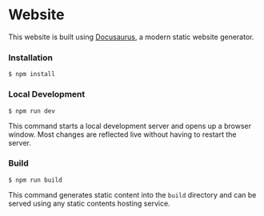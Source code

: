 # Website

This website is built using [Docusaurus](https://docusaurus.io/), a modern static website generator.

### Installation

```
$ npm install
```

### Local Development

```
$ npm run dev
```

This command starts a local development server and opens up a browser window. Most changes are reflected live without having to restart the server.

### Build

```
$ npm run build
```

This command generates static content into the `build` directory and can be served using any static contents hosting service.
